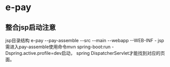# e-pay
## 整合jsp启动注意
   jsp目录结构
   e-pay
    --pay-assemble
      --src
        --main
          --webapp
             --WEB-INF - jsp
   需进入pay-assemble使用命令mvn spring-boot:run -Dspring.active.profile=dev启动，
   spring DispatcherServlet才能找到对应的页面。